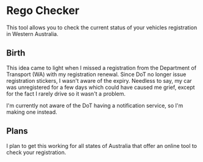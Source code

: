 # Rego Checker

This tool allows you to check the current status of your vehicles registration in Western Australia.

## Birth

This idea came to light when I missed a registration from the Department of Transport (WA) with my registration renewal.  Since DoT no longer issue registration stickers, I wasn't aware of the expiry.  Needless to say, my car was unregistered for a few days which could have caused me grief, except for the fact I rarely drive so it wasn't a problem.

I'm currently not aware of the DoT having a notification service, so I'm making one instead.

## Plans

I plan to get this working for all states of Australia that offer an online tool to check your registration.
